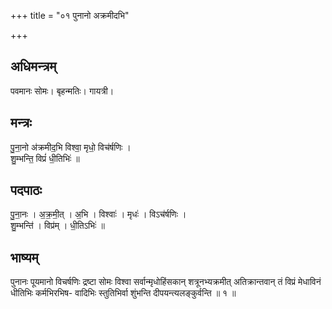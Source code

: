 +++
title = "०१ पुनानो अक्रमीदभि"

+++
## अधिमन्त्रम्
पवमानः सोमः। बृहन्मतिः। गायत्री।

## मन्त्रः
पु॒ना॒नो अ॑क्रमीद॒भि विश्वा॒ मृधो॒ विच॑र्षणिः ।  
शु॒म्भन्ति॒ विप्रं॑ धी॒तिभिः॑ ॥

## पदपाठः
पु॒ना॒नः । अ॒क्र॒मी॒त् । अ॒भि । विश्वाः॑ । मृधः॑ । विऽच॑र्षणिः ।  
शु॒म्भन्ति॑ । विप्र॑म् । धी॒तिऽभिः॑ ॥

## भाष्यम्
पुनानः पूयमानो विचर्षणिः द्रष्टा सोमः विश्वा सर्वान्मृधोहिंसकान् शत्रूनभ्यक्रमीत् अतिक्रान्तवान् तं विप्रं मेधाविनं धीतिभिः कर्मभिरभिष- वादिभिः स्तुतिभिर्वा शुंभन्ति दीपयन्त्यलङ्कुर्वन्ति ॥ १ ॥